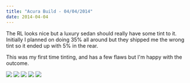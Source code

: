 ```yaml
---
title: "Acura Build - 04/04/2014"
date: 2014-04-04
---
```


The RL looks nice but a luxury sedan should really have some tint to it. Initially I planned on doing 35% all around but they shipped me the wrong tint so it ended up with 5% in the rear.

This was my first time tinting, and has a few flaws but I'm happy with the outcome.

<img src="/img/acura/14-04-04/1.jpg" class="image-center">

<img src="/img/acura/14-04-04/2.jpg" class="image-center">

<img src="/img/acura/14-04-04/3.jpg" class="image-center">

<img src="/img/acura/14-04-04/4.jpg" class="image-center">

<img src="/img/acura/14-04-04/5.jpg" class="image-center">


